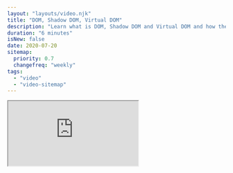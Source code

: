 ```yaml
---
layout: "layouts/video.njk"
title: "DOM, Shadow DOM, Virtual DOM"
description: "Learn what is DOM, Shadow DOM and Virtual DOM and how they work."
duration: "6 minutes"
isNew: false
date: 2020-07-20
sitemap:
  priority: 0.7
  changefreq: "weekly"
tags:
  - "video"
  - "video-sitemap"
---
```


<iframe class="w-full aspect-video mb-5" src="https://www.youtube.com/embed/7Tok22qxPzQ" title="DOM, Shadow DOM, Virtual DOM" />